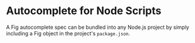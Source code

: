 # Autocomplete for Node Scripts

A Fig autocomplete spec can be bundled into any Node.js project by simply including a Fig object in the project's `package.json`.

